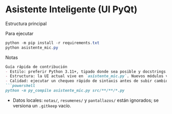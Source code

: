 # Asistente Inteligente (UI PyQt)

Estructura principal

Para ejecutar
```powershell
python -m pip install -r requirements.txt
python asistente_mic.py
```

Notas
```markdown
Guía rápida de contribución
- Estilo: preferir Python 3.11+, tipado donde sea posible y docstrings.
- Estructura: la UI actual vive en `asistente_mic.py`. Nuevos módulos van en `src/assistant_app/`.
- Calidad: ejecutar un chequeo rápido de sintaxis antes de subir cambios:
```powershell
python -m py_compile asistente_mic.py src/**/**/*.py
```
- Datos locales: `notas/`, `resumenes/` y `pantallazos/` están ignorados; se versiona un `.gitkeep` vacío.
